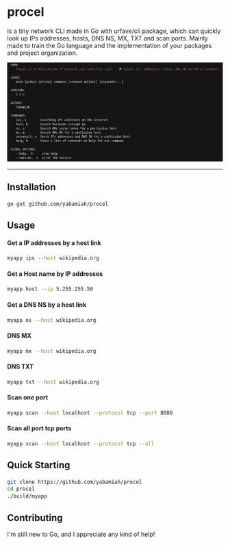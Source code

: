 # procel
Is a tiny network CLI made in Go with urfave/cli package, which can quickly look up IPs addresses, hosts, DNS NS, MX, TXT and scan ports. 
Mainly made to train the Go language and the implementation of your packages and project organization.
<p align="center"><img src="Captura de tela_2022-10-07_22-18-30.png" width="700"></p>

---

## Installation

```bash
go get github.com/yabamiah/procel
```

## Usage

#### Get a IP addresses by a host link

```bash
myapp ips --host wikipedia.org
```

#### Get a Host name by IP addresses
```bash
myapp host --ip 5.255.255.50
```

#### Get a DNS NS by a host link
```bash
myapp ns --host wikipedia.org
```
#### DNS MX 
```bash
myapp mx --host wikipedia.org
```
#### DNS TXT
```bash
myapp txt --host wikipedia.org
```

#### Scan one port
```bash
myapp scan --host localhost --protocol tcp --port 8080
```
#### Scan all port tcp ports
```bash 
myapp scan --host localhost --protocol tcp --all
```

## Quick Starting
```bash
git clone https://github.com/yabamiah/procel
cd procel
./build/myapp
```

## Contributing
I'm still new to Go, and I appreciate any kind of help!

